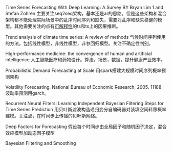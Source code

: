 Time Series Forecasting With Deep Learning: A Survey BY Bryan Lim 1 and Stefan Zohren 
主要关注seq2seq架构，基本还是ar的思路。但是这些架构和混合架构都不能处理实际场景中的乱序时间序列和缺失，需要对乱序和缺失稳健的模型。其他需要关注的点有[可解释性](https://christophm.github.io/interpretable-ml-book/index.html)的ts和ts上的因果推断。
 
Trend analysis of climate time series: A review of methods
气候时间序列使用的方法，包括线性模型，非线性模型，非参回归模型。关注不确定性判别。

High-performance medicine: the convergence of human and artificial intelligence
人工智能医疗和药物设计。算法，场景，数据，提升健康产业效率。

Probabilistic Demand Forecasting at Scale
用spark搭建大规模时间序列概率预测架构

Volatility Forecasting. National
Bureau of Economic Research; 2005. 11188
 波动率预测用garch。

Recurrent Neural Filters: Learning Independent Bayesian Filtering Steps for Time Series Prediction
用贝叶斯滤波构造递归变分自编码器对装填空间转移概率建模。关注点，在时间步上传播的贝叶斯网络。



Deep Factors for Forecasting
假设每个时间步由全局因子和随机因子决定，混合效应模型加动态因子模型

Bayesian Filtering and Smoothing
